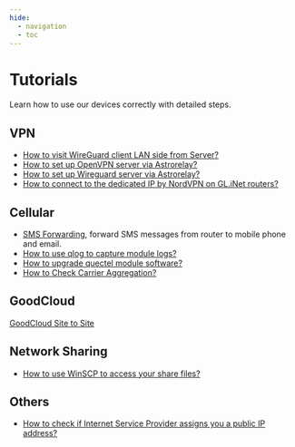 ```yaml
---
hide:
  - navigation
  - toc
---
```


# Tutorials

Learn how to use our devices correctly with detailed steps.

## VPN

* [How to visit WireGuard client LAN side from Server?](wireguard_server_access_to_client_lan_side)
* [How to set up OpenVPN server via Astrorelay?](how_to_set_up_openvpn_server_via_astrorelay)
* [How to set up Wireguard server via Astrorelay?](how_to_set_up_wireguard_server_via_astrorelay)
* [How to connect to the dedicated IP by NordVPN on GL.iNet routers?](how_to_connect_to_the_dedicated_ip_by_nordvpn_on_glinet_routers)

## Cellular

* [SMS Forwarding](sms_forwarding), forward SMS messages from router to mobile phone and email.
* [How to use qlog to capture module logs?](get_module_logs)
* [How to upgrade quectel module software?](upgrade_quectel_module_software)
* [How to Check Carrier Aggregation?](how_to_check_carrier_aggregation)

## GoodCloud

[GoodCloud Site to Site](goodcloud_site_to_site)

## Network Sharing

* [How to use WinSCP to access your share files?](winscp_share_file)

## Others

* [How to check if Internet Service Provider assigns you a public IP address?](how_to_check_if_isp_assigns_you_a_public_ip_address)
